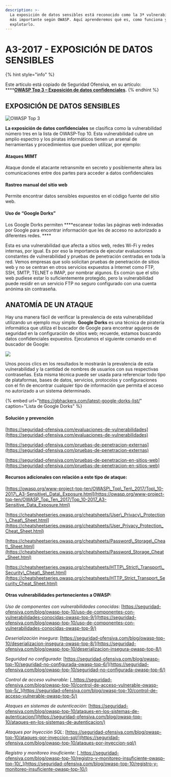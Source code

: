 ```yaml
---
description: >-
  La exposición de datos sensibles está reconocido como la 3ª vulnerabilidad Web
  más importante según OWASP. Aquí aprenderemos qué es, como funciona y como
  explotarlo.
---
```


# A3-2017 - EXPOSICIÓN DE DATOS SENSIBLES

{% hint style="info" %}


Este artículo está copiado de Seguridad Ofensiva, en su artículo: ****[**OWASP Top 3 – Exposición de datos confidenciales**](https://seguridad-ofensiva.com/blog/owasp-top-10/owasp-top-3/)**.**
{% endhint %}

##  EXPOSICIÓN DE DATOS SENSIBLES

![OWASP Top 3](https://seguridad-ofensiva.com/blog/ptukregr/2019/10/123.jpg)

**La exposición de datos confidenciales** se clasifica como la vulnerabilidad número tres en la lista de OWASP-Top 10. Esta vulnerabilidad cubre un amplio espectro y los piratas informáticos tienen un arsenal de herramientas y procedimientos que pueden utilizar, por ejemplo:

#### **Ataques MIMT** 

Ataque donde el atacante retransmite en secreto y posiblemente altera las comunicaciones entre dos partes para acceder a datos confidenciales

#### **Rastreo manual del sitio web** 

Permite encontrar datos sensibles expuestos en el código fuente del sitio web.

#### **Uso de “Google Dorks”** 

Los Google Dorks permiten ****escanear todas las páginas web indexadas por Google para encontrar información que les de acceso no autorizado a diferentes redes.    ****

Esta es una vulnerabilidad que afecta a sitios web, redes Wi-Fi y redes internas, por igual. Es por eso la importancia de ejecutar evaluaciones constantes de vulnerabilidad y pruebas de penetración centradas en toda la red. Vemos empresas que solo solicitan pruebas de penetración de sitios web y no se centran en otros servicios expuestos a Internet como FTP, SSH, SMTP, TELNET o IMAP, por nombrar algunos. Es común que el sitio web pudiese estar lo suficientemente protegido, pero la vulnerabilidad puede residir en un servicio FTP no seguro configurado con una cuenta anónima sin contraseña.

## ANATOMÍA DE UN ATAQUE

Hay una manera fácil de verificar la prevalencia de esta vulnerabilidad utilizando un ejemplo muy simple. **Google Dorks** es una técnica de piratería informática que utiliza el buscador de Google para encontrar agujeros de seguridad en la configuración de sitios web; recuerde, estamos buscando datos confidenciales expuestos. Ejecutamos el siguiente comando en el buscador de Google:

![](https://seguridad-ofensiva.com/blog/ptukregr/2019/10/1234-1.png)

Unos pocos clics en los resultados le mostrarán la prevalencia de esta vulnerabilidad y la cantidad de nombres de usuarios con sus respectivas contraseñas. Esta misma técnica puede ser usada para referenciar todo tipo de plataformas, bases de datos, servicios, protocolos y configuraciones con el fin de encontrar cualquier tipo de información que permita el acceso no autorizado a un sistema determinado.

{% embed url="https://gbhackers.com/latest-google-dorks-list/" caption="Lista de Google Dorks" %}

#### **Solución y prevención**

[https://seguridad-ofensiva.com/evaluaciones-de-vulnerabilidades](https://seguridad-ofensiva.com/evaluaciones-de-vulnerabilidades)

[https://seguridad-ofensiva.com/pruebas-de-penetracion-externas](https://seguridad-ofensiva.com/pruebas-de-penetracion-externas)

[https://seguridad-ofensiva.com/pruebas-de-penetracion-en-sitios-web](https://seguridad-ofensiva.com/pruebas-de-penetracion-en-sitios-web)

#### **Recursos adicionales con relación a este tipo de ataque**:

[https://owasp.org/www-project-top-ten/OWASP\_Top\_Ten\_2017/Top\_10-2017\_A3-Sensitive\_Data\_Exposure.html](https://owasp.org/www-project-top-ten/OWASP_Top_Ten_2017/Top_10-2017_A3-Sensitive_Data_Exposure.html)

[https://cheatsheetseries.owasp.org/cheatsheets/User\_Privacy\_Protection\_Cheat\_Sheet.html](https://cheatsheetseries.owasp.org/cheatsheets/User_Privacy_Protection_Cheat_Sheet.html)

[https://cheatsheetseries.owasp.org/cheatsheets/Password\_Storage\_Cheat\_Sheet.html](https://cheatsheetseries.owasp.org/cheatsheets/Password_Storage_Cheat_Sheet.html)

[https://cheatsheetseries.owasp.org/cheatsheets/HTTP\_Strict\_Transport\_Security\_Cheat\_Sheet.html](https://cheatsheetseries.owasp.org/cheatsheets/HTTP_Strict_Transport_Security_Cheat_Sheet.html)

#### **Otras vulnerabilidades pertenecientes a OWASP:**

_Uso de componentes con vulnerabilidades conocidas_: [https://seguridad-ofensiva.com/blog/owasp-top-10/uso-de-componentes-con-vulnerabilidades-conocidas-owasp-top-9/](https://seguridad-ofensiva.com/blog/owasp-top-10/uso-de-componentes-con-vulnerabilidades-conocidas-owasp-top-9/)

_Deserialización insegura_: [https://seguridad-ofensiva.com/blog/owasp-top-10/deserializacion-insegura-owasp-top-8/](https://seguridad-ofensiva.com/blog/owasp-top-10/deserializacion-insegura-owasp-top-8/)

_Seguridad no configurada_: [https://seguridad-ofensiva.com/blog/owasp-top-10/seguridad-no-configurada-owasp-top-6/](https://seguridad-ofensiva.com/blog/owasp-top-10/seguridad-no-configurada-owasp-top-6/)

_Control de acceso vulnerable:_ [_https://seguridad-ofensiva.com/blog/owasp-top-10/control-de-acceso-vulnerable-owasp-top-5/_](https://seguridad-ofensiva.com/blog/owasp-top-10/control-de-acceso-vulnerable-owasp-top-5/)

_Ataques en sistemas de autenticación_: [https://seguridad-ofensiva.com/blog/owasp-top-10/ataques-en-los-sistemas-de-autenticacion/](https://seguridad-ofensiva.com/blog/owasp-top-10/ataques-en-los-sistemas-de-autenticacion/)

_Ataques por Inyección SQL_: [https://seguridad-ofensiva.com/blog/owasp-top-10/ataques-por-inyeccion-sql/](https://seguridad-ofensiva.com/blog/owasp-top-10/ataques-por-inyeccion-sql/)

_Registro y monitoreo insuficiente:_ [_https://seguridad-ofensiva.com/blog/owasp-top-10/registro-y-monitoreo-insuficiente-owasp-top-10/_](https://seguridad-ofensiva.com/blog/owasp-top-10/registro-y-monitoreo-insuficiente-owasp-top-10/)

